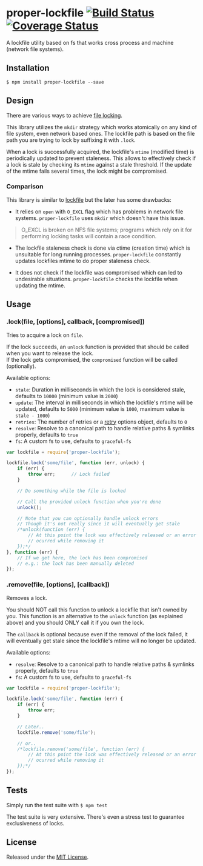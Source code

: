 # proper-lockfile [![Build Status](https://travis-ci.org/IndigoUnited/node-proper-lockfile.svg?branch=master)](https://travis-ci.org/IndigoUnited/node-proper-lockfile) [![Coverage Status](https://coveralls.io/repos/IndigoUnited/node-proper-lockfile/badge.png?branch=master)](https://coveralls.io/r/IndigoUnited/node-proper-lockfile?branch=master)

A lockfile utility based on fs that works cross process and machine (network file systems).


## Installation

`$ npm install proper-lockfile --save`


## Design

There are various ways to achieve [file locking](http://en.wikipedia.org/wiki/File_locking).

This library utilizes the `mkdir` strategy which works atomically on any kind of file system, even network based ones.
The lockfile path is based on the file path you are trying to lock by suffixing it with `.lock`.

When a lock is successfully acquired, the lockfile's `mtime` (modified time) is periodically updated to prevent staleness. This allows to effectively check if a lock is stale by checking its `mtime` against a stale threshold. If the update of the mtime fails several times, the lock might be compromised.


### Comparison

This library is similar to [lockfile](https://github.com/isaacs/lockfile) but the later has some drawbacks:

- It relies on `open` with `O_EXCL` flag which has problems in network file systems. `proper-lockfile` uses `mkdir` which doesn't have this issue.

> O_EXCL is broken on NFS file systems; programs which rely on it for performing locking tasks will contain a race condition.

- The lockfile staleness check is done via ctime (creation time) which is unsuitable for long running processes. `proper-lockfile` constantly updates lockfiles mtime to do proper staleness check.

- It does not check if the lockfile was compromised which can led to undesirable situations. `proper-lockfile` checks the lockfile when updating the mtime.


## Usage

### .lock(file, [options], callback, [compromised])

Tries to acquire a lock on `file`.

If the lock succeeds, an `unlock` function is provided that should be called when you want to release the lock.   
If the lock gets compromised, the `compromised` function will be called (optionally).


Available options:

- `stale`: Duration in milliseconds in which the lock is considered stale, defaults to `10000` (minimum value is `2000`)
- `update`: The interval in milliseconds in which the lockfile's mtime will be updated, defaults to `5000` (minimum value is `1000`, maximum value is `stale - 1000`)
- `retries`: The number of retries or a [retry](https://www.npmjs.org/package/retry) options object, defaults to `0`
- `resolve`: Resolve to a canonical path to handle relative paths & symlinks properly, defaults to `true`
- `fs`: A custom fs to use, defaults to `graceful-fs`


```js
var lockfile = require('proper-lockfile');

lockfile.lock('some/file', function (err, unlock) {
    if (err) {
        throw err;      // Lock failed
    }

    // Do something while the file is locked

    // Call the provided unlock function when you're done
    unlock();

    // Note that you can optionally handle unlock errors
    // Though it's not really since it will eventually get stale
    /*unlock(function (err) {
        // At this point the lock was effectively released or an error
        // ocurred while removing it
    });*/
}, function (err) {
    // If we get here, the lock has been compromised
    // e.g.: the lock has been manually deleted
});
```


### .remove(file, [options], [callback])

Removes a lock.

You should NOT call this function to unlock a lockfile that isn't owned by you.
This function is an alternative to the `unlock` function (as explained above) and you should ONLY call it if you own the lock.

The `callback` is optional because even if the removal of the lock failed, it will eventually get stale since
the lockfile's mtime will no longer be updated.


Available options:

- `resolve`: Resolve to a canonical path to handle relative paths & symlinks properly, defaults to `true`
- `fs`: A custom fs to use, defaults to `graceful-fs`


```js
var lockfile = require('proper-lockfile');

lockfile.lock('some/file', function (err) {
    if (err) {
        throw err;
    }

    // Later..
    lockfile.remove('some/file');

    // or..
    /*lockfile.remove('some/file', function (err) {
        // At this point the lock was effectively released or an error
        // ocurred while removing it
    });*/
});
```


## Tests

Simply run the test suite with `$ npm test`

The test suite is very extensive. There's even a stress test to guarantee exclusiveness of locks.


## License

Released under the [MIT License](http://www.opensource.org/licenses/mit-license.php).
